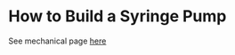 # How to Build a Syringe Pump

See mechanical page [here](/Syringe-Pump-Github-Project/MechanicalAssembly)

